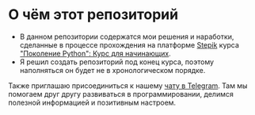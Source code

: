 # О чём этот репозиторий
- В данном репозитории содержатся мои решения и наработки, сделанные в процессе прохождения на платформе [Stepik](https://stepik.org/users/525951056) курса ["Поколение Python": Курс для начинающих](https://stepik.org/course/58852/syllabus).
- Я решил создать репозиторий под конец курса, поэтому наполняться он будет не в хронологическом порядке.

Также приглашаю присоединиться к нашему [чату в Telegram](https://t.me/+rxlCtc-aRxEwZmNi). Там мы помогаем друг другу развиваться в программировании, делимся полезной информацией и позитивным настроем.
